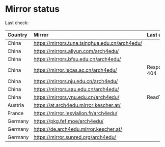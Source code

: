 <script src="./time.js"></script>
# Mirror status
Last check: <script type="text/javascript">localize(1685730069.7846346);</script>

|Country|Mirror|Last update|
|:------|:-----|:----------|
|China|https://mirrors.tuna.tsinghua.edu.cn/arch4edu/|<script type="text/javascript">localize(1685687584);</script>|
|China|https://mirrors.aliyun.com/arch4edu/|<script type="text/javascript">localize(1685644418);</script>|
|China|https://mirrors.bfsu.edu.cn/arch4edu/|<script type="text/javascript">localize(1685687584);</script>|
|China|https://mirror.iscas.ac.cn/arch4edu/|Response 404|
|China|https://mirrors.nju.edu.cn/arch4edu/|<script type="text/javascript">localize(1685644418);</script>|
|China|https://mirrors.sau.edu.cn/arch4edu/|<script type="text/javascript">localize(1673850842);</script>|
|China|https://mirrors.ynu.edu.cn/arch4edu/|ReadTimeout|
|Austria|https://at.arch4edu.mirror.kescher.at/|<script type="text/javascript">localize(1685687584);</script>|
|France|https://mirror.lesviallon.fr/arch4edu/|<script type="text/javascript">localize(1685687584);</script>|
|Germany|https://pkg.fef.moe/arch4edu/|<script type="text/javascript">localize(1685687584);</script>|
|Germany|https://de.arch4edu.mirror.kescher.at/|<script type="text/javascript">localize(1685687584);</script>|
|Germany|https://mirror.sunred.org/arch4edu/|<script type="text/javascript">localize(1685687584);</script>|

<script src="./tablefilter/tablefilter.js"></script>
<script src="./table.js"></script>